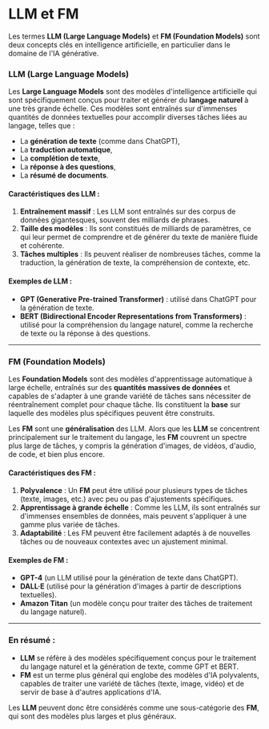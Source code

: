 # LLM et FM

Les termes **LLM (Large Language Models)** et **FM (Foundation Models)** sont deux concepts clés en intelligence artificielle, en particulier dans le domaine de l'IA générative.

### **LLM (Large Language Models)**
Les **Large Language Models** sont des modèles d'intelligence artificielle qui sont spécifiquement conçus pour traiter et générer du **langage naturel** à une très grande échelle. Ces modèles sont entraînés sur d'immenses quantités de données textuelles pour accomplir diverses tâches liées au langage, telles que :

- La **génération de texte** (comme dans ChatGPT),
- La **traduction automatique**,
- La **complétion de texte**,
- La **réponse à des questions**,
- La **résumé de documents**.

#### Caractéristiques des LLM :
1. **Entraînement massif** : Les LLM sont entraînés sur des corpus de données gigantesques, souvent des milliards de phrases.
2. **Taille des modèles** : Ils sont constitués de milliards de paramètres, ce qui leur permet de comprendre et de générer du texte de manière fluide et cohérente.
3. **Tâches multiples** : Ils peuvent réaliser de nombreuses tâches, comme la traduction, la génération de texte, la compréhension de contexte, etc.

#### Exemples de LLM :
- **GPT (Generative Pre-trained Transformer)** : utilisé dans ChatGPT pour la génération de texte.
- **BERT (Bidirectional Encoder Representations from Transformers)** : utilisé pour la compréhension du langage naturel, comme la recherche de texte ou la réponse à des questions.

---

### **FM (Foundation Models)**
Les **Foundation Models** sont des modèles d'apprentissage automatique à large échelle, entraînés sur des **quantités massives de données** et capables de s'adapter à une grande variété de tâches sans nécessiter de réentraînement complet pour chaque tâche. Ils constituent la **base** sur laquelle des modèles plus spécifiques peuvent être construits.

Les **FM** sont une **généralisation** des LLM. Alors que les **LLM** se concentrent principalement sur le traitement du langage, les **FM** couvrent un spectre plus large de tâches, y compris la génération d'images, de vidéos, d'audio, de code, et bien plus encore.

#### Caractéristiques des FM :
1. **Polyvalence** : Un **FM** peut être utilisé pour plusieurs types de tâches (texte, images, etc.) avec peu ou pas d'ajustements spécifiques.
2. **Apprentissage à grande échelle** : Comme les LLM, ils sont entraînés sur d'immenses ensembles de données, mais peuvent s'appliquer à une gamme plus variée de tâches.
3. **Adaptabilité** : Les FM peuvent être facilement adaptés à de nouvelles tâches ou de nouveaux contextes avec un ajustement minimal.

#### Exemples de FM :
- **GPT-4** (un LLM utilisé pour la génération de texte dans ChatGPT).
- **DALL·E** (utilisé pour la génération d'images à partir de descriptions textuelles).
- **Amazon Titan** (un modèle conçu pour traiter des tâches de traitement du langage naturel).

---

### En résumé :
- **LLM** se réfère à des modèles spécifiquement conçus pour le traitement du langage naturel et la génération de texte, comme GPT et BERT.
- **FM** est un terme plus général qui englobe des modèles d'IA polyvalents, capables de traiter une variété de tâches (texte, image, vidéo) et de servir de base à d'autres applications d'IA.

Les **LLM** peuvent donc être considérés comme une sous-catégorie des **FM**, qui sont des modèles plus larges et plus généraux.
